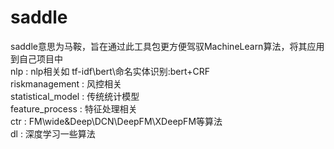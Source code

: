 # saddle
saddle意思为马鞍，旨在通过此工具包更方便驾驭MachineLearn算法，将其应用到自己项目中  
nlp					: 	nlp相关如 tf-idf\bert\命名实体识别:bert+CRF  
riskmanagement		:	风控相关  
statistical_model	:	传统统计模型  
feature_process		:	特征处理相关  
ctr					: 	FM\wide&Deep\DCN\DeepFM\XDeepFM等算法  
dl					:	深度学习一些算法  
